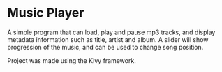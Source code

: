 # Music Player

A simple program that can load, play and pause mp3 tracks, and display metadata information such as title, artist and album. A slider will show progression of the music, and can be used to change song position.

Project was made using the Kivy framework.
